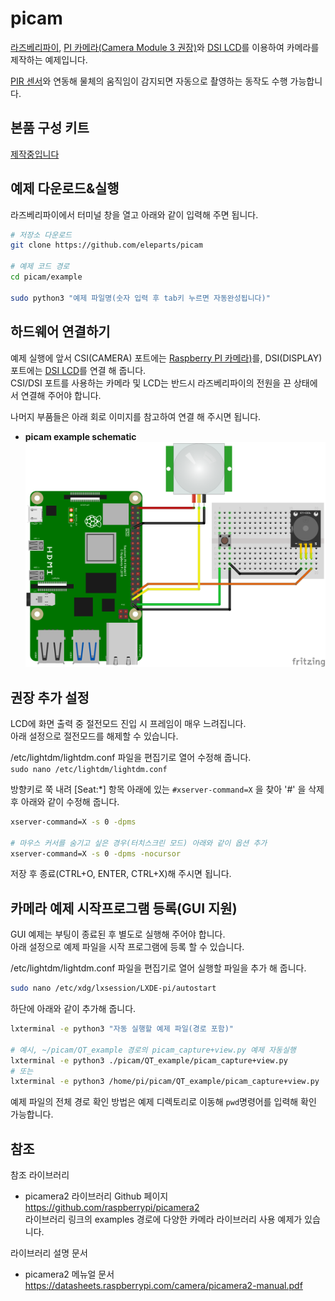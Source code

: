 # picam  

[라즈베리파이](https://www.eleparts.co.kr/promotion/cate_event?event_seq=1622#1622_1), [PI 카메라(Camera Module 3 권장)](https://www.eleparts.co.kr/promotion/cate_event?event_seq=1622#1622_7)와 [DSI LCD](https://www.eleparts.co.kr/EPXY3WAF)를 이용하여 카메라를 제작하는 예제입니다.  

[PIR 센서](https://www.eleparts.co.kr/EPXF9YKT)와 연동해 물체의 움직임이 감지되면 자동으로 촬영하는 동작도 수행 가능합니다.  
  
  
## 본품 구성 키트  
[제작중입니다](https://www.eleparts.co.kr/promotion/cate_event?event_seq=1622)  
  
  
## 예제 다운로드&실행  

라즈베리파이에서 터미널 창을 열고 아래와 같이 입력해 주면 됩니다.  

```bash
# 저장소 다운로드  
git clone https://github.com/eleparts/picam

# 예제 코드 경로
cd picam/example

sudo python3 "예제 파일명(숫자 입력 후 tab키 누르면 자동완성됩니다)"
```  
  
  
## 하드웨어 연결하기  
  
예제 실행에 앞서 CSI(CAMERA) 포트에는  [Raspberry PI 카메라)](https://www.eleparts.co.kr/promotion/cate_event?event_seq=1622#1622_7)를, DSI(DISPLAY) 포트에는 [DSI LCD](https://www.eleparts.co.kr/EPXY3WAF)를 연결 해 줍니다.  
CSI/DSI 포트를 사용하는 카메라 및 LCD는 반드시 라즈베리파이의 전원을 끈 상태에서 연결해 주어야 합니다.  
  
나머지 부품들은 아래 회로 이미지를 참고하여 연결 해 주시면 됩니다.  

- **picam example schematic**  
![pi_cam_schematic](./schematic/pi_cam_schematic.png)  
  
  
## 권장 추가 설정  

LCD에 화면 출력 중 절전모드 진입 시 프레임이 매우 느려집니다.  
아래 설정으로 절전모드를 해제할 수 있습니다.  

/etc/lightdm/lightdm.conf 파일을 편집기로 열어 수정해 줍니다.   
```sudo nano /etc/lightdm/lightdm.conf```

방향키로 쭉 내려 [Seat:*] 항목 아래에 있는 ```#xserver-command=X``` 을 찾아 '#' 을 삭제 후 아래와 같이 수정해 줍니다.

```bash
xserver-command=X -s 0 -dpms

# 마우스 커서를 숨기고 싶은 경우(터치스크린 모드) 아래와 같이 옵션 추가
xserver-command=X -s 0 -dpms -nocursor
```
  
저장 후 종료(CTRL+O, ENTER, CTRL+X)해 주시면 됩니다.
  
  
## 카메라 예제 시작프로그램 등록(GUI 지원)  

GUI 예제는 부팅이 종료된 후 별도로 실행해 주어야 합니다.  
아래 설정으로 예제 파일을 시작 프로그램에 등록 할 수 있습니다.  

/etc/lightdm/lightdm.conf 파일을 편집기로 열어 실행할 파일을 추가 해 줍니다.  

```bash
sudo nano /etc/xdg/lxsession/LXDE-pi/autostart  
```

하단에 아래와 같이 추가해 줍니다.  

```bash
lxterminal -e python3 "자동 실행할 예제 파일(경로 포함)"

# 예시, ~/picam/QT_example 경로의 picam_capture+view.py 예제 자동실행
lxterminal -e python3 ./picam/QT_example/picam_capture+view.py
# 또는
lxterminal -e python3 /home/pi/picam/QT_example/picam_capture+view.py    # user name 'pi'
```

예제 파일의 전체 경로 확인 방법은 예제 디렉토리로 이동해 ```pwd```명령어를 입력해 확인 가능합니다.  


## 참조  
  
참조 라이브러리  
  
- picamera2 라이브러리 Github 페이지  
https://github.com/raspberrypi/picamera2  
라이브러리 링크의 examples 경로에 다양한 카메라 라이브러리 사용 예제가 있습니다.  
  

라이브러리 설명 문서  
- picamera2 메뉴얼 문서  
https://datasheets.raspberrypi.com/camera/picamera2-manual.pdf  

